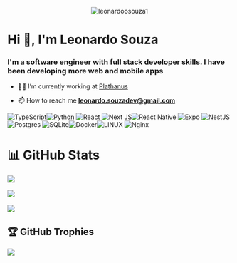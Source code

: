 <p align="center"> <img src="https://komarev.com/ghpvc/?username=leonardoosouza1&label=Profile%20views&color=0e75b6&style=flat" alt="leonardoosouza1" /> </p>
<h1 align="left">Hi 👋, I'm Leonardo Souza</h1>
<h3 align="left">I'm a software engineer with full stack developer skills. I have been developing more web and mobile apps</h3>

- 👨‍💻 I’m currently working at [Plathanus](https://plathanus.com.br/)

- 📫 How to reach me **leonardo.souzadev@gmail.com**

![TypeScript](https://img.shields.io/badge/typescript-%23007ACC.svg?style=for-the-badge&logo=typescript&logoColor=white)![Python](https://img.shields.io/badge/python-3670A0?style=for-the-badge&logo=python&logoColor=ffdd54) ![React](https://img.shields.io/badge/react-%2320232a.svg?style=for-the-badge&logo=react&logoColor=%2361DAFB) ![Next JS](https://img.shields.io/badge/Next-black?style=for-the-badge&logo=next.js&logoColor=white)![React Native](https://img.shields.io/badge/react_native-%2320232a.svg?style=for-the-badge&logo=react&logoColor=%2361DAFB)  ![Expo](https://img.shields.io/badge/expo-1C1E24?style=for-the-badge&logo=expo&logoColor=#D04A37) ![NestJS](https://img.shields.io/badge/nestjs-%23E0234E.svg?style=for-the-badge&logo=nestjs&logoColor=white) ![Postgres](https://img.shields.io/badge/postgres-%23316192.svg?style=for-the-badge&logo=postgresql&logoColor=white) ![SQLite](https://img.shields.io/badge/sqlite-%2307405e.svg?style=for-the-badge&logo=sqlite&logoColor=white)![Docker](https://img.shields.io/badge/docker-%230db7ed.svg?style=for-the-badge&logo=docker&logoColor=white)![LINUX](https://img.shields.io/badge/Linux-FCC624?style=for-the-badge&logo=linux&logoColor=black) ![Nginx](https://img.shields.io/badge/nginx-%23009639.svg?style=for-the-badge&logo=nginx&logoColor=white)
# 

# 📊 GitHub Stats
![](https://github-readme-stats.vercel.app/api?username=leonardoosouza1&theme=tokyonight&hide_border=false&include_all_commits=true&count_private=true)  
<br/>
![](https://github-readme-streak-stats.herokuapp.com/?user=leonardoosouza1&theme=tokyonight&hide_border=false)<br/> 
<br/>
![](https://github-readme-stats.vercel.app/api/top-langs/?username=leonardoosouza1&theme=tokyonight&hide_border=false&include_all_commits=true&count_private=true&layout=compact)

## 🏆 GitHub Trophies
![](https://github-profile-trophy.vercel.app/?username=leonardoosouza1&theme=radical&no-frame=false&no-bg=false&margin-w=4)

